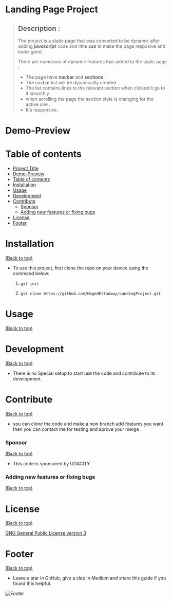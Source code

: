 # Landing Page Project

<!--![COver Image "Javascript Github"](./javaScript.png)-->

> ## Description :
>
>
> The project is a static page that was converted to be dynamic after adding ***javascript*** code and little ***css*** to make
> the page resposive and looks good .
> 
> There are numerous of dynamic features that added to the static page :
> - The page have **navbar** and **sections** .  
> - The navbar list will be dynamically created .  
> - The list contains links to the relevant section when clicked it go to it smoothly .  
> - when scrolling the page the section style is changing for the active one .  
> - It's responsive . 


# Demo-Preview

<!-- Add a demo for your project -->

# Table of contents


- [Project Title](#project-title)
- [Demo-Preview](#demo-preview)
- [Table of contents](#table-of-contents)
- [Installation](#installation)
- [Usage](#usage)
- [Development](#development)
- [Contribute](#contribute)
    - [Sponsor](#sponsor)
    - [Adding new features or fixing bugs](#adding-new-features-or-fixing-bugs)
- [License](#license)
- [Footer](#footer)

# Installation
[(Back to top)](#table-of-contents)

- To use this project, first clone the repo on your device using the command below:

	1. ```git init```

	2. ```git clone https://github.com/MagedEltanawy/LandingProject.git```

# Usage
[(Back to top)](#table-of-contents)

<!-- This is optional and it is used to give the user info on how to use the project after installation. This could be added in the Installation section also. -->

# Development
[(Back to top)](#table-of-contents)

 - There is no Special setup to start use the code and contribute to its development.

# Contribute
[(Back to top)](#table-of-contents)

 - you can clone the code and make a new branch add features you want then you can contact me for testing and aprove your merge .

### Sponsor
[(Back to top)](#table-of-contents)

 - This code is sponsored by UDACITY

### Adding new features or fixing bugs
[(Back to top)](#table-of-contents)

# License
[(Back to top)](#table-of-contents)

[GNU General Public License version 3](https://opensource.org/licenses/GPL-3.0)

# Footer
[(Back to top)](#table-of-contents)

- Leave a star in GitHub, give a clap in Medium and share this guide if you found this helpful.

![Footer](https://img.shields.io/github/stars/MagedEltanawy?style=social)